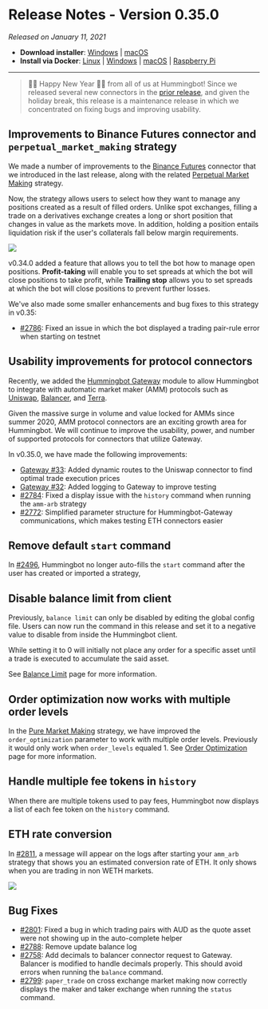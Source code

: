 # Release Notes - Version 0.35.0

_Released on January 11, 2021_

- **Download installer**: [Windows](https://dist.hummingbot.io/hummingbot_v0.35.0_setup.exe) | [macOS](https://dist.hummingbot.io/hummingbot_v0.35.0.dmg)
- **Install via Docker**: [Linux](/installation/linux/#install-via-docker) | [Windows](/installation/windows/#install-via-docker) | [macOS](/installation/mac/#install-via-docker) | [Raspberry Pi](/installation/raspberry-pi/)

---

> 🎉🎉 Happy New Year 🎉🎉 from all of us at Hummingbot! Since we released several new connectors in the [prior release](/release-notes/0.34.0/), and given the holiday break, this release is a maintenance release in which we concentrated on fixing bugs and improving usability.

## Improvements to Binance Futures connector and `perpetual_market_making` strategy

We made a number of improvements to the [Binance Futures](/connectors/binance-futures/) connector that we introduced in the last release, along with the related [Perpetual Market Making](/strategies/perpetual-market-making/) strategy.

Now, the strategy allows users to select how they want to manage any positions created as a result of filled orders. Unlike spot exchanges, filling a trade on a derivatives exchange creates a long or short position that changes in value as the markets move. In addition, holding a position entails liquidation risk if the user's collaterals fall below margin requirements.

![](/assets/img/position_mgmt.png)

v0.34.0 added a feature that allows you to tell the bot how to manage open positions. **Profit-taking** will enable you to set spreads at which the bot will close positions to take profit, while **Trailing stop** allows you to set spreads at which the bot will close positions to prevent further losses.

We've also made some smaller enhancements and bug fixes to this strategy in v0.35:

- [#2786](https://github.com/CoinAlpha/hummingbot/pull/2786): Fixed an issue in which the bot displayed a trading pair-rule error when starting on testnet

## Usability improvements for protocol connectors

Recently, we added the [Hummingbot Gateway](https://github.com/coinalpha/gateway-api) module to allow Hummingbot to integrate with automatic market maker (AMM) protocols such as [Uniswap](https://app.uniswap.org/#/), [Balancer](https://balancer.finance/), and [Terra](https://terra.money/).

Given the massive surge in volume and value locked for AMMs since summer 2020, AMM protocol connectors are an exciting growth area for Hummingbot. We will continue to improve the usability, power, and number of supported protocols for connectors that utilize Gateway.

In v0.35.0, we have made the following improvements:

- [Gateway #33](https://github.com/CoinAlpha/gateway-api/pull/33): Added dynamic routes to the Uniswap connector to find optimal trade execution prices
- [Gateway #32](https://github.com/CoinAlpha/gateway-api/pull/32): Added logging to Gateway to improve testing
- [#2784](https://github.com/CoinAlpha/hummingbot/pull/2784): Fixed a display issue with the `history` command when running the `amm-arb` strategy
- [#2772](https://github.com/CoinAlpha/hummingbot/issues/2772): Simplified parameter structure for Hummingbot-Gateway communications, which makes testing ETH connectors easier

## Remove default `start` command

In [#2496](https://github.com/CoinAlpha/hummingbot/issues/2496), Hummingbot no longer auto-fills the `start` command after the user has created or imported a strategy,

## Disable balance limit from client

Previously, `balance limit` can only be disabled by editing the global config file. Users can now run the command in this release and set it to a negative value to disable from inside the Hummingbot client.

While setting it to 0 will initially not place any order for a specific asset until a trade is executed to accumulate the said asset.

See [Balance Limit](/operation/balance-limit/) page for more information.

## Order optimization now works with multiple order levels

In the [Pure Market Making](/strategies/pure-market-making) strategy, we have improved the `order_optimization` parameter to work with multiple order levels. Previously it would only work when `order_levels` equaled 1. See [Order Optimization](/market-making/order-optimization/) page for more information.

## Handle multiple fee tokens in `history`

When there are multiple tokens used to pay fees, Hummingbot now displays a list of each fee token on the `history` command.

## ETH rate conversion

In [#2811](https://github.com/CoinAlpha/hummingbot/pull/2811), a message will appear on the logs after starting your `amm_arb` strategy that shows you an estimated conversion rate of ETH. It only shows when you are trading in non WETH markets.

![](/assets/img/ethereum-conversion.png)

## Bug Fixes

- [#2801](https://github.com/CoinAlpha/hummingbot/pull/2801): Fixed a bug in which trading pairs with AUD as the quote asset were not showing up in the auto-complete helper
- [#2788](https://github.com/CoinAlpha/hummingbot/pull/2788): Remove update balance log
- [#2758](https://github.com/CoinAlpha/hummingbot/pull/2758): Add decimals to balancer connector request to Gateway. Balancer is modified to handle decimals properly. This should avoid errors when running the `balance` command.
- [#2799](https://github.com/CoinAlpha/hummingbot/pull/2799): `paper_trade` on cross exchange market making now correctly displays the maker and taker exchange when running the `status` command.
